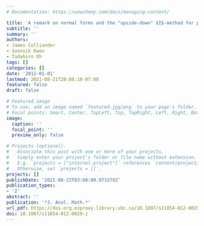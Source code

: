 ```yaml
---
# Documentation: https://wowchemy.com/docs/managing-content/

title: 'A remark on normal forms and the "upside-down" $I$-method for periodic NLS: Growth of higher Sobolev norms'
subtitle: ''
summary: ''
authors:
- James Colliander
- Soonsik Kwon
- Tadahiro Oh
tags: []
categories: []
date: '2012-01-01'
lastmod: 2021-08-21T20:08:10-07:00
featured: false
draft: false

# Featured image
# To use, add an image named `featured.jpg/png` to your page's folder.
# Focal points: Smart, Center, TopLeft, Top, TopRight, Left, Right, BottomLeft, Bottom, BottomRight.
image:
  caption: ''
  focal_point: ''
  preview_only: false

# Projects (optional).
#   Associate this post with one or more of your projects.
#   Simply enter your project's folder or file name without extension.
#   E.g. `projects = ["internal-project"]` references `content/project/deep-learning/index.md`.
#   Otherwise, set `projects = []`.
projects: []
publishDate: '2021-08-22T03:08:09.973379Z'
publication_types:
- '2'
abstract: ''
publication: '*J. Anal. Math.*'
url_pdf: https://doi-org.ezproxy.library.ubc.ca/10.1007/s11854-012-0029-z
doi: 10.1007/s11854-012-0029-z
---
```


